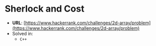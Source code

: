 # Sherlock and Cost

* **URL**: [https://www.hackerrank.com/challenges/2d-array/problem](https://www.hackerrank.com/challenges/2d-array/problem)
* Solved in:
    * `C++`
